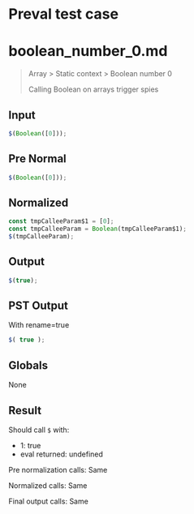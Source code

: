 # Preval test case

# boolean_number_0.md

> Array > Static context > Boolean number 0
>
> Calling Boolean on arrays trigger spies

## Input

`````js filename=intro
$(Boolean([0]));
`````

## Pre Normal


`````js filename=intro
$(Boolean([0]));
`````

## Normalized


`````js filename=intro
const tmpCalleeParam$1 = [0];
const tmpCalleeParam = Boolean(tmpCalleeParam$1);
$(tmpCalleeParam);
`````

## Output


`````js filename=intro
$(true);
`````

## PST Output

With rename=true

`````js filename=intro
$( true );
`````

## Globals

None

## Result

Should call `$` with:
 - 1: true
 - eval returned: undefined

Pre normalization calls: Same

Normalized calls: Same

Final output calls: Same
